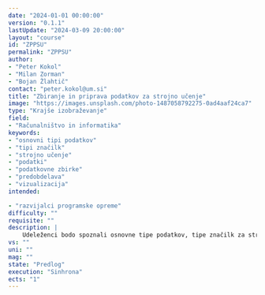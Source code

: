 ```yaml
---
date: "2024-01-01 00:00:00" 
version: "0.1.1"
lastUpdate: "2024-03-09 20:00:00"
layout: "course"
id: "ZPPSU"
permalink: "ZPPSU"
author:
- "Peter Kokol"
- "Milan Zorman"
- "Bojan Žlahtič"
contact: "peter.kokol@um.si"
title: "Zbiranje in priprava podatkov za strojno učenje"
image: "https://images.unsplash.com/photo-1487058792275-0ad4aaf24ca7"
type: "Krajše izobraževanje"
field:
- "Računalništvo in informatika"
keywords:
- "osnovni tipi podatkov"
- "tipi značilk"
- "strojno učenje"
- "podatki"
- "podatkovne zbirke"
- "predobdelava"
- "vizualizacija"
intended:

- "razvijalci programske opreme"
difficulty: ""
requisite: ""
description: |
    Udeleženci bodo spoznali osnovne tipe podatkov, tipe značilk za strojno obdelavo, osnovne principe pridobivanja in organizacije podatkov ter podatkovnih zbirk, pomen predobdelave in vizualizacije podatkov.
vs: ""
uni: ""
mag: ""
state: "Predlog"
execution: "Sinhrona"
ects: "1"
---
```

